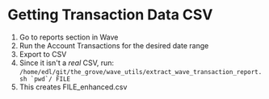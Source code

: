# Getting Transaction Data CSV

1. Go to reports section in Wave
2. Run the Account Transactions for the desired date range
3. Export to CSV
4. Since it isn't a _real_ CSV, run:
   ```/home/edl/git/the_grove/wave_utils/extract_wave_transaction_report.sh `pwd`/ FILE```
5. This creates FILE_enhanced.csv
